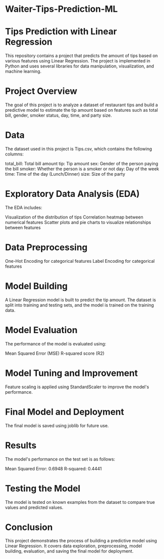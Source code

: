 # Waiter-Tips-Prediction-ML

# Tips Prediction with Linear Regression
This repository contains a project that predicts the amount of tips based on various features using Linear Regression. The project is implemented in Python and uses several libraries for data manipulation, visualization, and machine learning.

# Project Overview
The goal of this project is to analyze a dataset of restaurant tips and build a predictive model to estimate the tip amount based on features such as total bill, gender, smoker status, day, time, and party size.

# Data
The dataset used in this project is Tips.csv, which contains the following columns:

total_bill: Total bill amount
tip: Tip amount
sex: Gender of the person paying the bill
smoker: Whether the person is a smoker or not
day: Day of the week
time: Time of the day (Lunch/Dinner)
size: Size of the party

# Exploratory Data Analysis (EDA)
The EDA includes:

Visualization of the distribution of tips
Correlation heatmap between numerical features
Scatter plots and pie charts to visualize relationships between features

# Data Preprocessing
One-Hot Encoding for categorical features
Label Encoding for categorical features

# Model Building
A Linear Regression model is built to predict the tip amount. The dataset is split into training and testing sets, and the model is trained on the training data.

# Model Evaluation
The performance of the model is evaluated using:

Mean Squared Error (MSE)
R-squared score (R2)

# Model Tuning and Improvement
Feature scaling is applied using StandardScaler to improve the model's performance.

# Final Model and Deployment
The final model is saved using joblib for future use.

# Results
The model's performance on the test set is as follows:

Mean Squared Error: 0.6948
R-squared: 0.4441

# Testing the Model
The model is tested on known examples from the dataset to compare true values and predicted values.

# Conclusion
This project demonstrates the process of building a predictive model using Linear Regression. It covers data exploration, preprocessing, model building, evaluation, and saving the final model for deployment.
